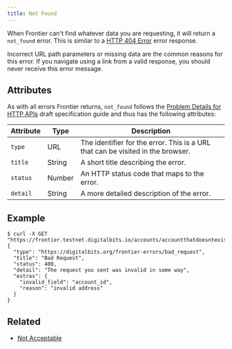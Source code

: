 ```yaml
---
title: Not Found
---
```


When Frontier can't find whatever data you are requesting, it will return a `not_found` error. This
is similar to a
[HTTP 404 Error](https://developer.mozilla.org/en-US/docs/Web/HTTP/Response_codes) error
response.

Incorrect URL path parameters or missing data are the common reasons for this error. If you
navigate using a link from a valid response, you should never receive this error message.

## Attributes

As with all errors Frontier returns, `not_found` follows the
[Problem Details for HTTP APIs](https://tools.ietf.org/html/draft-ietf-appsawg-http-problem-00)
draft specification guide and thus has the following attributes:

| Attribute   | Type   | Description                                                                     |
| ----------- | ------ | ------------------------------------------------------------------------------- |
| `type`      | URL    | The identifier for the error.  This is a URL that can be visited in the browser.|
| `title`     | String | A short title describing the error.                                             |
| `status`    | Number | An HTTP status code that maps to the error.                                     |
| `detail`    | String | A more detailed description of the error.                                       |

## Example

```shell
$ curl -X GET "https://frontier.testnet.digitalbits.io/accounts/accountthatdoesntexist"
{
  "type": "https://digitalbits.org/frontier-errors/bad_request",
  "title": "Bad Request",
  "status": 400,
  "detail": "The request you sent was invalid in some way",
  "extras": {
    "invalid_field": "account_id",
    "reason": "invalid address"
  }
}
```

## Related

- [Not Acceptable](https://github.com/xdbfoundation/go/tree/master/services/frontier/internal/docs/reference/errors/not-acceptable.md)
